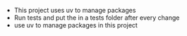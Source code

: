 - This project uses uv to manage packages
- Run tests and put the in a tests folder after every change
- use uv to manage packages in this project